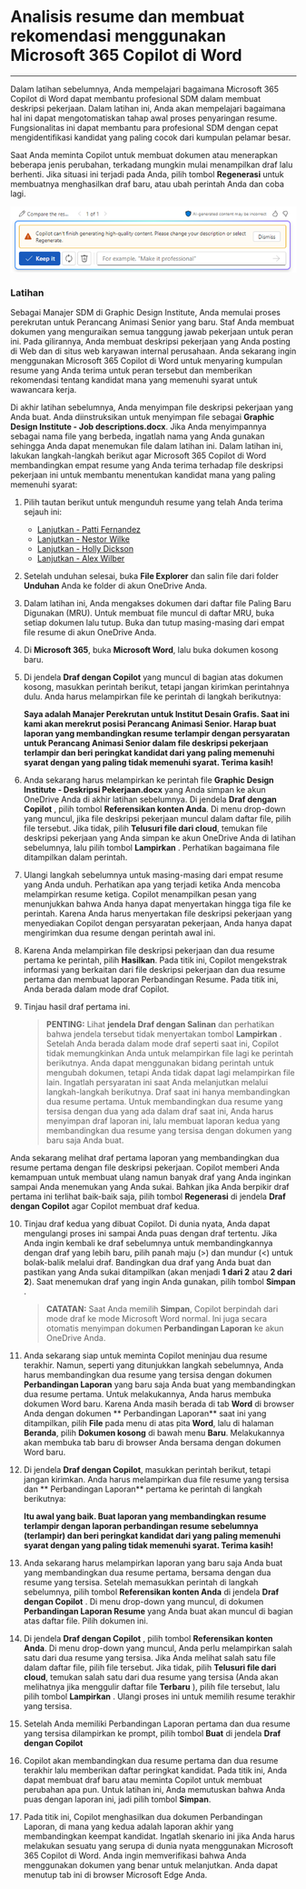# Analisis resume dan membuat rekomendasi menggunakan Microsoft 365 Copilot di Word
---
Dalam latihan sebelumnya, Anda mempelajari bagaimana Microsoft 365 Copilot di Word dapat membantu profesional SDM dalam membuat deskripsi pekerjaan. Dalam latihan ini, Anda akan mempelajari bagaimana hal ini dapat mengotomatiskan tahap awal proses penyaringan resume. Fungsionalitas ini dapat membantu para profesional SDM dengan cepat mengidentifikasi kandidat yang paling cocok dari kumpulan pelamar besar.

Saat Anda meminta Copilot untuk membuat dokumen atau menerapkan beberapa jenis perubahan, terkadang mungkin mulai menampilkan draf lalu berhenti. Jika situasi ini terjadi pada Anda, pilih tombol **Regenerasi** untuk membuatnya menghasilkan draf baru, atau ubah perintah Anda dan coba lagi.

![Cuplikan layar memperlihatkan pesan yang mungkin Anda terima jika Copilot tidak dapat menyelesaikan pembuatan draf saat ini.](../media/copilot-word-regenerate-message-d16edfd9.png)

### Latihan

Sebagai Manajer SDM di Graphic Design Institute, Anda memulai proses perekrutan untuk Perancang Animasi Senior yang baru. Staf Anda membuat dokumen yang menguraikan semua tanggung jawab pekerjaan untuk peran ini. Pada gilirannya, Anda membuat deskripsi pekerjaan yang Anda posting di Web dan di situs web karyawan internal perusahaan. Anda sekarang ingin menggunakan Microsoft 365 Copilot di Word untuk menyaring kumpulan resume yang Anda terima untuk peran tersebut dan memberikan rekomendasi tentang kandidat mana yang memenuhi syarat untuk wawancara kerja.

Di akhir latihan sebelumnya, Anda menyimpan file deskripsi pekerjaan yang Anda buat. Anda diinstruksikan untuk menyimpan file sebagai **Graphic Design Institute - Job descriptions.docx**. Jika Anda menyimpannya sebagai nama file yang berbeda, ingatlah nama yang Anda gunakan sehingga Anda dapat menemukan file dalam latihan ini. Dalam latihan ini, lakukan langkah-langkah berikut agar Microsoft 365 Copilot di Word membandingkan empat resume yang Anda terima terhadap file deskripsi pekerjaan ini untuk membantu menentukan kandidat mana yang paling memenuhi syarat:

1.  Pilih tautan berikut untuk mengunduh resume yang telah Anda terima sejauh ini:
     -  [Lanjutkan - Patti Fernandez](https://go.microsoft.com/fwlink/?linkid=2268829)
     -  [Lanjutkan - Nestor Wilke](https://go.microsoft.com/fwlink/?linkid=2268930)
     -  [Lanjutkan - Holly Dickson](https://go.microsoft.com/fwlink/?linkid=2268828)
     -  [Lanjutkan - Alex Wilber](https://go.microsoft.com/fwlink/?linkid=2269127)
2.  Setelah unduhan selesai, buka **File Explorer** dan salin file dari folder **Unduhan** Anda ke folder di akun OneDrive Anda.
3.  Dalam latihan ini, Anda mengakses dokumen dari daftar file Paling Baru Digunakan (MRU). Untuk membuat file muncul di daftar MRU, buka setiap dokumen lalu tutup. Buka dan tutup masing-masing dari empat file resume di akun OneDrive Anda.
4.  Di **Microsoft 365**, buka **Microsoft Word**, lalu buka dokumen kosong baru.
5.  Di jendela **Draf dengan Copilot** yang muncul di bagian atas dokumen kosong, masukkan perintah berikut, tetapi jangan kirimkan perintahnya dulu. Anda harus melampirkan file ke perintah di langkah berikutnya:
    
    **Saya adalah Manajer Perekrutan untuk Institut Desain Grafis. Saat ini kami akan merekrut posisi Perancang Animasi Senior. Harap buat laporan yang membandingkan resume terlampir dengan persyaratan untuk Perancang Animasi Senior dalam file deskripsi pekerjaan terlampir dan beri peringkat kandidat dari yang paling memenuhi syarat dengan yang paling tidak memenuhi syarat. Terima kasih!**
6.  Anda sekarang harus melampirkan ke perintah file **Graphic Design Institute - Deskripsi Pekerjaan.docx** yang Anda simpan ke akun OneDrive Anda di akhir latihan sebelumnya. Di jendela **Draf dengan Copilot** , pilih tombol **Referensikan konten Anda**. Di menu drop-down yang muncul, jika file deskripsi pekerjaan muncul dalam daftar file, pilih file tersebut. Jika tidak, pilih **Telusuri file dari cloud**, temukan file deskripsi pekerjaan yang Anda simpan ke akun OneDrive Anda di latihan sebelumnya, lalu pilih tombol **Lampirkan** . Perhatikan bagaimana file ditampilkan dalam perintah.
7.  Ulangi langkah sebelumnya untuk masing-masing dari empat resume yang Anda unduh. Perhatikan apa yang terjadi ketika Anda mencoba melampirkan resume ketiga. Copilot menampilkan pesan yang menunjukkan bahwa Anda hanya dapat menyertakan hingga tiga file ke perintah. Karena Anda harus menyertakan file deskripsi pekerjaan yang menyediakan Copilot dengan persyaratan pekerjaan, Anda hanya dapat mengirimkan dua resume dengan perintah awal ini.
8.  Karena Anda melampirkan file deskripsi pekerjaan dan dua resume pertama ke perintah, pilih **Hasilkan**. Pada titik ini, Copilot mengekstrak informasi yang berkaitan dari file deskripsi pekerjaan dan dua resume pertama dan membuat laporan Perbandingan Resume. Pada titik ini, Anda berada dalam mode draf Copilot.
9.  Tinjau hasil draf pertama ini.
    
    > **PENTING:** Lihat **jendela Draf dengan Salinan** dan perhatikan bahwa jendela tersebut tidak menyertakan tombol **Lampirkan** . Setelah Anda berada dalam mode draf seperti saat ini, Copilot tidak memungkinkan Anda untuk melampirkan file lagi ke perintah berikutnya. Anda dapat menggunakan bidang perintah untuk mengubah dokumen, tetapi Anda tidak dapat lagi melampirkan file lain. Ingatlah persyaratan ini saat Anda melanjutkan melalui langkah-langkah berikutnya. Draf saat ini hanya membandingkan dua resume pertama. Untuk membandingkan dua resume yang tersisa dengan dua yang ada dalam draf saat ini, Anda harus menyimpan draf laporan ini, lalu membuat laporan kedua yang membandingkan dua resume yang tersisa dengan dokumen yang baru saja Anda buat.
    
  Anda sekarang melihat draf pertama laporan yang membandingkan dua resume pertama dengan file deskripsi pekerjaan. Copilot memberi Anda kemampuan untuk membuat ulang namun banyak draf yang Anda inginkan sampai Anda menemukan yang Anda sukai. Bahkan jika Anda berpikir draf pertama ini terlihat baik-baik saja, pilih tombol **Regenerasi** di jendela **Draf dengan Copilot** agar Copilot membuat draf kedua.

10. Tinjau draf kedua yang dibuat Copilot. Di dunia nyata, Anda dapat mengulangi proses ini sampai Anda puas dengan draf tertentu. Jika Anda ingin kembali ke draf sebelumnya untuk membandingkannya dengan draf yang lebih baru, pilih panah maju (&gt;) dan mundur (&lt;) untuk bolak-balik melalui draf. Bandingkan dua draf yang Anda buat dan pastikan yang Anda sukai ditampilkan (akan menjadi **1 dari 2** atau **2 dari 2**). Saat menemukan draf yang ingin Anda gunakan, pilih tombol **Simpan** .
    
    > **CATATAN:** Saat Anda memilih **Simpan**, Copilot berpindah dari mode draf ke mode Microsoft Word normal. Ini juga secara otomatis menyimpan dokumen **Perbandingan Laporan** ke akun OneDrive Anda.
11. Anda sekarang siap untuk meminta Copilot meninjau dua resume terakhir. Namun, seperti yang ditunjukkan langkah sebelumnya, Anda harus membandingkan dua resume yang tersisa dengan dokumen **Perbandingan Laporan** yang baru saja Anda buat yang membandingkan dua resume pertama. Untuk melakukannya, Anda harus membuka dokumen Word baru. Karena Anda masih berada di tab **Word** di browser Anda dengan dokumen ** Perbandingan Laporan** saat ini yang ditampilkan, pilih **File** pada menu di atas pita **Word**, lalu di halaman **Beranda**, pilih **Dokumen kosong** di bawah menu **Baru**. Melakukannya akan membuka tab baru di browser Anda bersama dengan dokumen Word baru.

12. Di jendela **Draf dengan Copilot**, masukkan perintah berikut, tetapi jangan kirimkan. Anda harus melampirkan dua file resume yang tersisa dan ** Perbandingan Laporan** pertama ke perintah di langkah berikutnya:
    
    **Itu awal yang baik. Buat laporan yang membandingkan resume terlampir dengan laporan perbandingan resume sebelumnya (terlampir) dan beri peringkat kandidat dari yang paling memenuhi syarat dengan yang paling tidak memenuhi syarat. Terima kasih!**
13. Anda sekarang harus melampirkan laporan yang baru saja Anda buat yang membandingkan dua resume pertama, bersama dengan dua resume yang tersisa. Setelah memasukkan perintah di langkah sebelumnya, pilih tombol **Referensikan konten Anda** di jendela **Draf dengan Copilot** . Di menu drop-down yang muncul, di dokumen **Perbandingan Laporan Resume** yang Anda buat akan muncul di bagian atas daftar file. Pilih dokumen ini.
14. Di jendela **Draf dengan Copilot** , pilih tombol **Referensikan konten Anda**. Di menu drop-down yang muncul, Anda perlu melampirkan salah satu dari dua resume yang tersisa. Jika Anda melihat salah satu file dalam daftar file, pilih file tersebut. Jika tidak, pilih **Telusuri file dari cloud**, temukan salah satu dari dua resume yang tersisa (Anda akan melihatnya jika menggulir daftar file **Terbaru** ), pilih file tersebut, lalu pilih tombol **Lampirkan** . Ulangi proses ini untuk memilih resume terakhir yang tersisa.
15. Setelah Anda memiliki Perbandingan Laporan pertama dan dua resume yang tersisa dilampirkan ke prompt, pilih tombol **Buat** di jendela **Draf dengan Copilot**
16. Copilot akan membandingkan dua resume pertama dan dua resume terakhir lalu memberikan daftar peringkat kandidat. Pada titik ini, Anda dapat membuat draf baru atau meminta Copilot untuk membuat perubahan apa pun. Untuk latihan ini, Anda memutuskan bahwa Anda puas dengan laporan ini, jadi pilih tombol **Simpan**.
17. Pada titik ini, Copilot menghasilkan dua dokumen Perbandingan Laporan, di mana yang kedua adalah laporan akhir yang membandingkan keempat kandidat. Ingatlah skenario ini jika Anda harus melakukan sesuatu yang serupa di dunia nyata menggunakan Microsoft 365 Copilot di Word. Anda ingin memverifikasi bahwa Anda menggunakan dokumen yang benar untuk melanjutkan. Anda dapat menutup tab ini di browser Microsoft Edge Anda.
